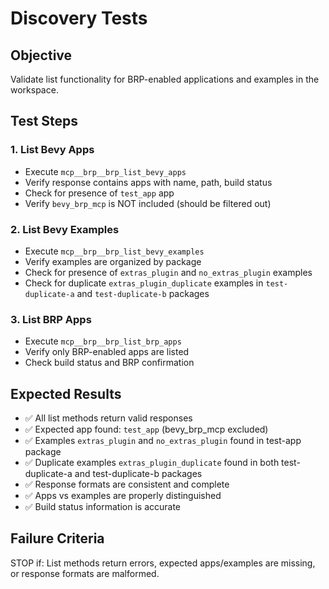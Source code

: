 # Discovery Tests

## Objective
Validate list functionality for BRP-enabled applications and examples in the workspace.

## Test Steps

### 1. List Bevy Apps
- Execute `mcp__brp__brp_list_bevy_apps`
- Verify response contains apps with name, path, build status
- Check for presence of `test_app` app
- Verify `bevy_brp_mcp` is NOT included (should be filtered out)

### 2. List Bevy Examples
- Execute `mcp__brp__brp_list_bevy_examples`
- Verify examples are organized by package
- Check for presence of `extras_plugin` and `no_extras_plugin` examples
- Check for duplicate `extras_plugin_duplicate` examples in `test-duplicate-a` and `test-duplicate-b` packages

### 3. List BRP Apps
- Execute `mcp__brp__brp_list_brp_apps`
- Verify only BRP-enabled apps are listed
- Check build status and BRP confirmation

## Expected Results
- ✅ All list methods return valid responses
- ✅ Expected app found: `test_app` (bevy_brp_mcp excluded)
- ✅ Examples `extras_plugin` and `no_extras_plugin` found in test-app package
- ✅ Duplicate examples `extras_plugin_duplicate` found in both test-duplicate-a and test-duplicate-b packages
- ✅ Response formats are consistent and complete
- ✅ Apps vs examples are properly distinguished
- ✅ Build status information is accurate

## Failure Criteria
STOP if: List methods return errors, expected apps/examples are missing, or response formats are malformed.

